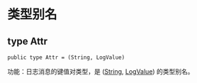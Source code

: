 # 类型别名

## type Attr

```cangjie
public type Attr = (String, LogValue)
```

功能：日志消息的键值对类型，是 ([String](../../../std/core/core_package_api/core_package_structs.md#struct-string), [LogValue](./log_package_interfaces.md#interface-logvalue)) 的类型别名。
